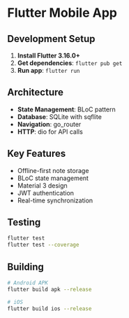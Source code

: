 # Flutter Mobile App

## Development Setup

1. **Install Flutter 3.16.0+**
2. **Get dependencies**: `flutter pub get`
3. **Run app**: `flutter run`

## Architecture

- **State Management**: BLoC pattern
- **Database**: SQLite with sqflite
- **Navigation**: go_router
- **HTTP**: dio for API calls

## Key Features

- Offline-first note storage
- BLoC state management
- Material 3 design
- JWT authentication
- Real-time synchronization

## Testing

```bash
flutter test
flutter test --coverage
```

## Building

```bash
# Android APK
flutter build apk --release

# iOS
flutter build ios --release
```
